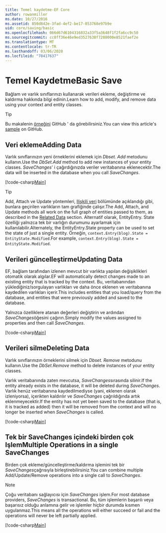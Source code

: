 ```yaml
---
title: Temel kaydetme-EF Core
author: rowanmiller
ms.date: 10/27/2016
ms.assetid: 850d842e-3fad-4ef2-be17-053768e97b9e
uid: core/saving/basic
ms.openlocfilehash: 066d67d6104316832a33f5a3648f1f2fa6cc9c50
ms.sourcegitcommit: cc0ff36e46e9ed3527638f7208000e8521faef2e
ms.translationtype: MT
ms.contentlocale: tr-TR
ms.lasthandoff: 03/06/2020
ms.locfileid: "78417637"
---
```

# <a name="basic-save"></a><span data-ttu-id="7f6b5-102">Temel Kaydetme</span><span class="sxs-lookup"><span data-stu-id="7f6b5-102">Basic Save</span></span>

<span data-ttu-id="7f6b5-103">Bağlam ve varlık sınıflarınızı kullanarak verileri ekleme, değiştirme ve kaldırma hakkında bilgi edinin.</span><span class="sxs-lookup"><span data-stu-id="7f6b5-103">Learn how to add, modify, and remove data using your context and entity classes.</span></span>

> [!TIP]  
> <span data-ttu-id="7f6b5-104">Bu makalenin [örneğini](https://github.com/dotnet/EntityFramework.Docs/tree/master/samples/core/Saving/Basics/) GitHub ' da görebilirsiniz.</span><span class="sxs-lookup"><span data-stu-id="7f6b5-104">You can view this article's [sample](https://github.com/dotnet/EntityFramework.Docs/tree/master/samples/core/Saving/Basics/) on GitHub.</span></span>

## <a name="adding-data"></a><span data-ttu-id="7f6b5-105">Veri ekleme</span><span class="sxs-lookup"><span data-stu-id="7f6b5-105">Adding Data</span></span>

<span data-ttu-id="7f6b5-106">Varlık sınıflarınızın yeni örneklerini eklemek için *Dbset. Add* metodunu kullanın.</span><span class="sxs-lookup"><span data-stu-id="7f6b5-106">Use the *DbSet.Add* method to add new instances of your entity classes.</span></span> <span data-ttu-id="7f6b5-107">*SaveChanges*' i çağırdığınızda veriler veritabanına eklenecektir.</span><span class="sxs-lookup"><span data-stu-id="7f6b5-107">The data will be inserted in the database when you call *SaveChanges*.</span></span>

[!code-csharp[Main](../../../samples/core/Saving/Basics/Sample.cs#Add)]

> [!TIP]  
> <span data-ttu-id="7f6b5-108">Add, Attach ve Update yöntemleri, [Ilişkili veri](related-data.md) bölümünde açıklandığı gibi, bunlara geçirilen varlıkların tam grafiğinde çalışır.</span><span class="sxs-lookup"><span data-stu-id="7f6b5-108">The Add, Attach, and Update methods all work on the full graph of entities passed to them, as described in the [Related Data](related-data.md) section.</span></span> <span data-ttu-id="7f6b5-109">Alternatif olarak, EntityEntry. State özelliği yalnızca tek bir varlığın durumunu ayarlamak için kullanılabilir.</span><span class="sxs-lookup"><span data-stu-id="7f6b5-109">Alternately, the EntityEntry.State property can be used to set the state of just a single entity.</span></span> <span data-ttu-id="7f6b5-110">Örneğin, `context.Entry(blog).State = EntityState.Modified`.</span><span class="sxs-lookup"><span data-stu-id="7f6b5-110">For example, `context.Entry(blog).State = EntityState.Modified`.</span></span>

## <a name="updating-data"></a><span data-ttu-id="7f6b5-111">Verileri güncelleştirme</span><span class="sxs-lookup"><span data-stu-id="7f6b5-111">Updating Data</span></span>

<span data-ttu-id="7f6b5-112">EF, bağlam tarafından izlenen mevcut bir varlıkta yapılan değişiklikleri otomatik olarak algılar.</span><span class="sxs-lookup"><span data-stu-id="7f6b5-112">EF will automatically detect changes made to an existing entity that is tracked by the context.</span></span> <span data-ttu-id="7f6b5-113">Bu, veritabanından yüklediğiniz/sorgulayan varlıkları ve daha önce eklenen ve veritabanına kaydedilen varlıkları içerir.</span><span class="sxs-lookup"><span data-stu-id="7f6b5-113">This includes entities that you load/query from the database, and entities that were previously added and saved to the database.</span></span>

<span data-ttu-id="7f6b5-114">Yalnızca özelliklere atanan değerleri değiştirin ve ardından *SaveChanges*öğesini çağırın.</span><span class="sxs-lookup"><span data-stu-id="7f6b5-114">Simply modify the values assigned to properties and then call *SaveChanges*.</span></span>

[!code-csharp[Main](../../../samples/core/Saving/Basics/Sample.cs#Update)]

## <a name="deleting-data"></a><span data-ttu-id="7f6b5-115">Verileri silme</span><span class="sxs-lookup"><span data-stu-id="7f6b5-115">Deleting Data</span></span>

<span data-ttu-id="7f6b5-116">Varlık sınıflarınızın örneklerini silmek için *Dbset. Remove* metodunu kullanın.</span><span class="sxs-lookup"><span data-stu-id="7f6b5-116">Use the *DbSet.Remove* method to delete instances of your entity classes.</span></span>

<span data-ttu-id="7f6b5-117">Varlık veritabanında zaten mevcutsa, *SaveChanges*sırasında silinir.</span><span class="sxs-lookup"><span data-stu-id="7f6b5-117">If the entity already exists in the database, it will be deleted during *SaveChanges*.</span></span> <span data-ttu-id="7f6b5-118">Varlık henüz veritabanına kaydedilmediyse (yani, eklenen olarak izleniyorsa), içerikten kaldırılır ve *SaveChanges* çağrıldığında artık eklenmeyecektir.</span><span class="sxs-lookup"><span data-stu-id="7f6b5-118">If the entity has not yet been saved to the database (that is, it is tracked as added) then it will be removed from the context and will no longer be inserted when *SaveChanges* is called.</span></span>

[!code-csharp[Main](../../../samples/core/Saving/Basics/Sample.cs#Remove)]

## <a name="multiple-operations-in-a-single-savechanges"></a><span data-ttu-id="7f6b5-119">Tek bir SaveChanges içindeki birden çok Işlem</span><span class="sxs-lookup"><span data-stu-id="7f6b5-119">Multiple Operations in a single SaveChanges</span></span>

<span data-ttu-id="7f6b5-120">Birden çok ekleme/güncelleştirme/kaldırma işlemini tek bir *SaveChanges*çağrısıyla birleştirebilirsiniz.</span><span class="sxs-lookup"><span data-stu-id="7f6b5-120">You can combine multiple Add/Update/Remove operations into a single call to *SaveChanges*.</span></span>

> [!NOTE]  
> <span data-ttu-id="7f6b5-121">Çoğu veritabanı sağlayıcısı için *SaveChanges* işlem.</span><span class="sxs-lookup"><span data-stu-id="7f6b5-121">For most database providers, *SaveChanges* is transactional.</span></span> <span data-ttu-id="7f6b5-122">Bu, tüm işlemlerin başarılı veya başarısız olduğu anlamına gelir ve işlemler hiçbir durumda kısmen uygulanmaz.</span><span class="sxs-lookup"><span data-stu-id="7f6b5-122">This means  all the operations will either succeed or fail and the operations will never be left partially applied.</span></span>

[!code-csharp[Main](../../../samples/core/Saving/Basics/Sample.cs#MultipleOperations)]
